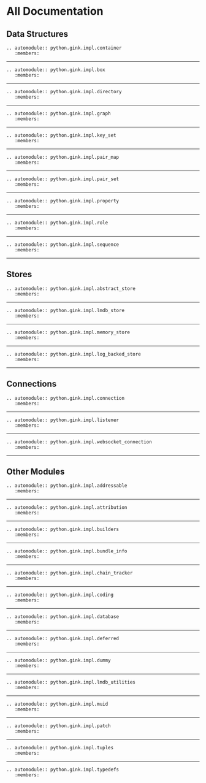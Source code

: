 # All Documentation

## Data Structures

```{eval-rst}
.. automodule:: python.gink.impl.container
   :members:
```
<hr>

```{eval-rst}
.. automodule:: python.gink.impl.box
   :members:
```
<hr>

```{eval-rst}
.. automodule:: python.gink.impl.directory
   :members:
```
<hr>

```{eval-rst}
.. automodule:: python.gink.impl.graph
   :members:
```
<hr>

```{eval-rst}
.. automodule:: python.gink.impl.key_set
   :members:
```
<hr>

```{eval-rst}
.. automodule:: python.gink.impl.pair_map
   :members:
```
<hr>

```{eval-rst}
.. automodule:: python.gink.impl.pair_set
   :members:
```
<hr>

```{eval-rst}
.. automodule:: python.gink.impl.property
   :members:
```
<hr>

```{eval-rst}
.. automodule:: python.gink.impl.role
   :members:
```
<hr>

```{eval-rst}
.. automodule:: python.gink.impl.sequence
   :members:
```
<hr>

## Stores

```{eval-rst}
.. automodule:: python.gink.impl.abstract_store
   :members:
```
<hr>

```{eval-rst}
.. automodule:: python.gink.impl.lmdb_store
   :members:
```
<hr>

```{eval-rst}
.. automodule:: python.gink.impl.memory_store
   :members:
```
<hr>

```{eval-rst}
.. automodule:: python.gink.impl.log_backed_store
   :members:
```
<hr>

## Connections

```{eval-rst}
.. automodule:: python.gink.impl.connection
   :members:
```
<hr>

```{eval-rst}
.. automodule:: python.gink.impl.listener
   :members:
```
<hr>

```{eval-rst}
.. automodule:: python.gink.impl.websocket_connection
   :members:
```
<hr>

## Other Modules

```{eval-rst}
.. automodule:: python.gink.impl.addressable
   :members:
```
<hr>

```{eval-rst}
.. automodule:: python.gink.impl.attribution
   :members:
```
<hr>

```{eval-rst}
.. automodule:: python.gink.impl.builders
   :members:
```
<hr>

```{eval-rst}
.. automodule:: python.gink.impl.bundle_info
   :members:
```
<hr>

```{eval-rst}
.. automodule:: python.gink.impl.chain_tracker
   :members:
```
<hr>

```{eval-rst}
.. automodule:: python.gink.impl.coding
   :members:
```
<hr>

```{eval-rst}
.. automodule:: python.gink.impl.database
   :members:
```
<hr>

```{eval-rst}
.. automodule:: python.gink.impl.deferred
   :members:
```
<hr>

```{eval-rst}
.. automodule:: python.gink.impl.dummy
   :members:
```
<hr>

```{eval-rst}
.. automodule:: python.gink.impl.lmdb_utilities
   :members:
```
<hr>

```{eval-rst}
.. automodule:: python.gink.impl.muid
   :members:
```
<hr>

```{eval-rst}
.. automodule:: python.gink.impl.patch
   :members:
```
<hr>

```{eval-rst}
.. automodule:: python.gink.impl.tuples
   :members:
```
<hr>

```{eval-rst}
.. automodule:: python.gink.impl.typedefs
   :members:
```
